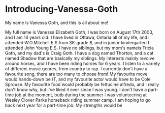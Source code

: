 # Introducing-Vanessa-Goth

My name is Vanessa Goth, and this is all about me!

My full name is Vanessa Elizabeth Goth, I was born on August 17th 2003, and I am 14 years old. I have lived in Ottawa, Ontaria  all of my life, and i attended W.O.Mitchell E.S from SK-grade 8, and in junior kindergarten I attended John Young E.S. I have no siblings, but my mom's nameis Tricia Goth, and my dad's is Craig Goth. I have a dog named Thorton, and a cat named Shadow that are basically my siblings. My interests mainly revolve around horses, and I have been riding horses for 6 years. I listen to a variety of different music genres, from country to rap. I currently don't have a favourite song, there are too many to choose from! My favourite move would hands-down be _IT_, and my favourite actor would have to be Cole Sprouse. My favourite food would probably be fettucine alfredo, and I really don't know why, but i've liked it ever since I was young. I don't have a part-time job at the moment, butb during the summer I was volunteering at Wesley Clover Parks horseback riding summer camp. I am hoping to go back next year for a part-time job. My strengths would be 
